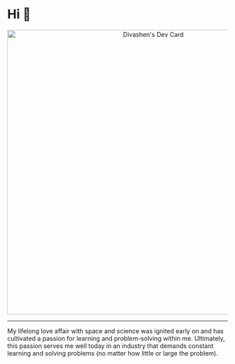 # Hi 👋
<div align="center">
  <a href="https://app.daily.dev/divashen">
  <img src="https://api.daily.dev/devcards/v2/HYPV6cM7RpIo9bmpTYm8z.png?type=wide&r=i0w" 
    width="652" 
    alt="Divashen's Dev Card"/>
</a>
</div>

---

My lifelong love affair with space and science was ignited early on and has cultivated a passion for learning and problem-solving within me. Ultimately,   this passion serves me well today in an industry that demands constant learning and solving problems (no matter how little or large the problem).

<!--- [![Top Langs](https://github-readme-stats.vercel.app/api/top-langs/?username=divasheng&theme=holi)](https://github.com/divasheng/github-readme-stats) --->

